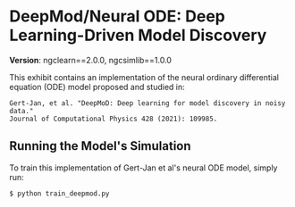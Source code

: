 # DeepMod/Neural ODE: Deep Learning-Driven Model Discovery

<b>Version</b>: ngclearn==2.0.0, ngcsimlib==1.0.0

This exhibit contains an implementation of the neural ordinary differential 
equation (ODE) model proposed and studied in:

```
Gert-Jan, et al. "DeepMoD: Deep learning for model discovery in noisy data." 
Journal of Computational Physics 428 (2021): 109985.
```

## Running the Model's Simulation

To train this implementation of Gert-Jan et al's neural ODE model, simply run:

```console
$ python train_deepmod.py
```

<!--
## Description

This model is 


## Hyperparameters

This model requires the following hyperparameters, tuned to
-->

